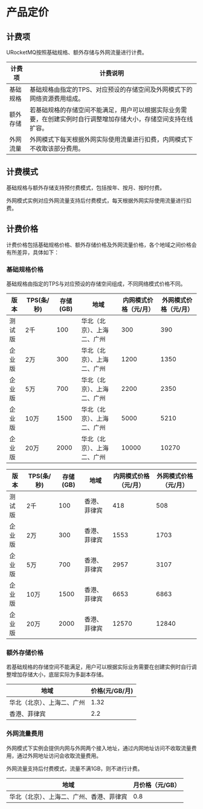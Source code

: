 # 产品定价

##  计费项
URocketMQ按照基础规格、额外存储与外网流量进行计费。

| 计费项   | 计费说明                                                     |
| -------- | ------------------------------------------------------------ |
| 基础规格 | 基础规格由指定的TPS、对应预设的存储空间及外网模式下的网络资源费用组成。 |
| 额外存储 | 若基础规格的存储空间不能满足，用户可以根据实际业务需要，在创建实例时自行调整增加存储大小，存储空间支持在线扩容。 |
| 外网流量 | 外网模式下每天根据外网实际使用流量进行扣费，内网模式下不收取该部分费用。 |


##  计费模式

基础规格与额外存储支持预付费模式，包括按年、按月、按时付费。

外网模式实例对应外网流量支持后付费模式，每天根据外网实际使用流量进行扣费。

## 计费价格

计费价格包括基础规格价格、额外存储价格及外网流量价格，各个地域之间价格会有所差异，具体如下：

### 基础规格价格
基础规格由指定的TPS与对应预设的存储空间组成，不同网络模式价格不同。

| 版本 | TPS(条/秒) | 存储(GB) | 地域               | 内网模式价格（元/月） | 外网模式价格（元/月） |
| ---------- | -------- | ------------------ | ------------- | ---------- | ---------- |
| 测试版 | 2千 | 100 | 华北（北京）、上海二、广州 | 300 | 390 |
| 企业版     | 2万        | 300      | 华北（北京）、上海二、广州 | 1200          | 1350 |
| 企业版     | 5万        | 700      | 华北（北京）、上海二、广州 | 2200          | 2350 |
| 企业版    | 10万       | 1500     | 华北（北京）、上海二、广州 | 5000          | 5210 |
| 企业版    | 20万       | 2000     | 华北（北京）、上海二、广州 | 10000         | 10270 |


| 版本   | TPS(条/秒) | 存储(GB) | 地域         | 内网模式价格（元/月） | 外网模式价格（元/月） |
| ------ | ---------- | -------- | ------------ | --------------------- | --------------------- |
| 测试版 | 2千        | 100      | 香港、菲律宾 | 418                   | 508                   |
| 企业版 | 2万        | 300      | 香港、菲律宾 | 1553                  | 1703                  |
| 企业版 | 5万        | 700      | 香港、菲律宾 | 2957                  | 3107                  |
| 企业版 | 10万       | 1500     | 香港、菲律宾 | 6653                  | 6863                  |
| 企业版 | 20万       | 2000     | 香港、菲律宾 | 12570                 | 12840                 |

### 额外存储价格

若基础规格的存储空间不能满足，用户可以根据实际业务需要在创建实例时自行调整增加存储大小，底层实际为多副本存储。

| 地域 | 价格(元/GB/月) |
| -------------- | ------------------ |
| 华北（北京）、上海二、广州 | 1.32           |
| 香港、菲律宾 | 2.2 |

### 外网流量费用
外网模式下实例会提供内网与外网两个接入地址，通过内网地址访问不收取流量费用，通过外网地址访问会收取流量费用。

外网流量支持后付费模式，流量不满1GB，则不进行计费。


| 地域 | 月价格（元/GB） |
| --------------- | -------------------- |
| 华北（北京）、上海二、广州、香港、菲律宾 | 0.8             |